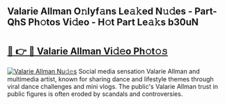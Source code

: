 ## Valarie Allman O𝚗lyf𝚊ns Le𝚊𝚔ed N𝚞𝚍es - Part-QhS Ph𝚘tos Vi𝚍eo - H𝚘t Part Le𝚊𝚔s b30uN

# <h2><a href="http://hf43ep.feru.top/?c=Valarie+Allman">🔗 👉 🔴 Valarie Allman Vi𝚍𝚎o Ph𝚘t𝚘𝚜</a></h2>

[![Valarie Allman Nu𝚍𝚎s](https://i.imgur.com/0TWrTi3.gif)](http://hf43ep.feru.top/?c=Valarie+Allman)
Social media sensation Valarie Allman and multimedia artist, known for sharing dance and lifestyle themes through viral dance challenges and mini vlogs. The public's Valarie Allman trust in public figures is often eroded by scandals and controversies. 

